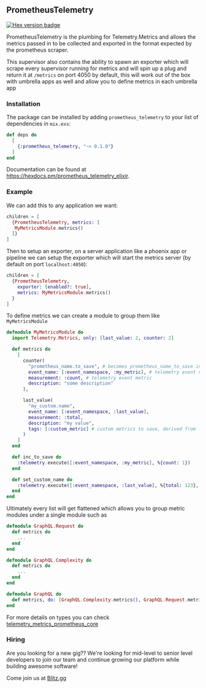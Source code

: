 ## PrometheusTelemetry

[![Hex version badge](https://img.shields.io/hexpm/v/prometheus_telemetry.svg)](https://hex.pm/packages/prometheus_telemetry)

PrometheusTelemetry is the plumbing for Telemetry.Metrics and allows the
metrics passed in to be collected and exported in the format expected
by the prometheus scraper.

This supervisor also contains the ability to spawn an exporter which will
scrape every supervisor running for metrics and will spin up a plug and return
it at `/metrics` on port 4050 by default, this will work out of the box with umbrella apps as well and allow you to define metrics in each umbrella app

### Installation

The package can be installed by adding `prometheus_telemetry` to your list of dependencies in `mix.exs`:

```elixir
def deps do
  [
    {:prometheus_telemetry, "~> 0.1.0"}
  ]
end
```

Documentation can be found at <https://hexdocs.pm/prometheus_telemetry_elixir>.


### Example

We can add this to any application we want:

```elixir
children = [
  {PrometheusTelemetry, metrics: [
   MyMetricsModule.metrics()
  ]}
]
```

Then to setup an exporter, on a server application like a phoenix app or pipeline
we can setup the exporter which will start the metrics server (by default on port `localhost:4050`):

```elixir
children = [
  {PrometheusTelemetry,
    exporter: [enabled?: true],
    metrics: MyMetricsModule.metrics()
  }
]
```


To define metrics we can create a module to group them like `MyMetricsModule`

```elixir
defmodule MyMetricsModule do
  import Telemetry.Metrics, only: [last_value: 2, counter: 2]

  def metrics do
    [
      counter(
        "prometheus_name.to_save", # becomes prometheus_name_to_save in prometheus
        event_name: [:event_namespace, :my_metric], # telemetry event name
        measurement: :count, # telemetry event metric
        description: "some description"
      ),

      last_value(
        "my_custom.name",
        event_name: [:event_namespace, :last_value],
        measurement: :total,
        description: "my value",
        tags: [:custom_metric] # custom metrics to save, derived from :telemetry.execute metadata
      )
    ]
  end

  def inc_to_save do
    :telemetry.execute([:event_namespace, :my_metric], %{count: 1})
  end

  def set_custom_name do
    :telemetry.execute([:event_namespace, :last_value], %{total: 123}, %{custom_metric: "region"})
  end
end
```

Ultimately every list will get flattened which allows you to group metric modules under a single module such as

```elixir
defmodule GraphQL.Request do
  def metrics do
    ...
  end
end

defmodule GraphQL.Complexity do
  def metrics do
    ...
  end
end

defmodule GraphQL do
  def metrics, do: [GraphQL.Complexity.metrics(), GraphQL.Request.metrics()]
end
```

For more details on types you can check [telemetry_metrics_prometheus_core](https://hexdocs.pm/telemetry_metrics_prometheus_core/1.0.1/TelemetryMetricsPrometheus.Core.html)

### Hiring

Are you looking for a new gig?? We're looking for mid-level to senior level developers to join our team and continue growing our platform while building awesome software!

Come join us at [Blitz.gg](https://blitz.gg/careers)
